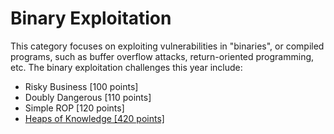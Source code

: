 # Binary Exploitation

This category focuses on exploiting vulnerabilities in "binaries", or compiled programs, such as buffer overflow attacks, return-oriented programming, etc. The binary exploitation challenges this year include:

* Risky Business \[100 points\]
* Doubly Dangerous \[110 points\]
* Simple ROP \[120 points\]
* [Heaps of Knowledge \[420 points\]](/chapter1/heaps-of-knowledge-420-points.md)



